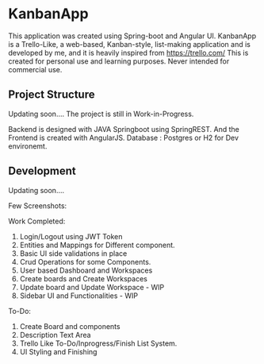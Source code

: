 # KanbanApp

This application was created using Spring-boot and Angular UI. KanbanApp is a Trello-Like, a web-based, Kanban-style, list-making application and is developed by me, and it is heavily inspired from https://trello.com/
This is created for personal use and learning purposes. Never intended for commercial use.

## Project Structure

Updating soon....
The project is still in Work-in-Progress. 

Backend is designed with JAVA Springboot using SpringREST. And the Frontend is created with AngularJS. 
Database : Postgres or H2 for Dev environemt.

## Development

Updating soon....

Few Screenshots:

Work Completed:
1. Login/Logout using JWT Token
2. Entities and Mappings for Different component.
3. Basic UI side validations in place
4. Crud Operations for some Components.
5. User based Dashboard and Workspaces
6. Create boards and Create Workspaces
7. Update board and Update Workspace - WIP
8. Sidebar UI and Functionalities - WIP

To-Do:
1. Create Board and components
2. Description Text Area
3. Trello Like To-Do/Inprogress/Finish List System.
4. UI Styling and Finishing
